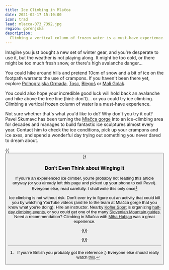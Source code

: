 ```yaml
---
title: Ice Climbing in Mlačca
date: 2021-02-17 15:10:00
icon: trad
lead: mlacca-073_7392.jpg
region: gorenjska
description:
  Climbing a vertical column of frozen water is a must-have experience. Not sure about that? Get an ice climbing instructor or a mountain guide, and try it out in Mlačca gorge.
---
```

Imagine you just bought a new set of winter gear, and you're desperate to use it, but the weather is not playing along. It might be too cold, or there might be too much fresh snow, or there's high avalanche danger...

You could hike around hills and pretend 10cm of snow and a bit of ice on the footpath warrants the use of crampons. If you haven't been there yet, explore [Polhograjska Grmada](../../hikes/polhograjskagrmada), [Tosc](../../hikes/tosc), [Blegoš](../../hikes/blegos) or [Mali Golak](../../hikes/maligolak).

You could also hope your incredible good luck will hold back an avalanche and hike above the tree line (hint: don't)... or you could try ice climbing. Climbing a vertical frozen column of water is a must-have experience.

Not sure whether that's what you'd like to do? Why don't you try it out? Pavel Skumavc has been turning the [Mlačca gorge](https://lednoplezanje.com/en/ice-climbing/) into an ice-climbing area for decades and manages to build fantastic ice sculptures almost every year. Contact him to check the ice conditions, pick up your crampons and ice axes, and spend a wonderful day trying out something you never dared to dream about.

{{<button href="https://lednoplezanje.com/en/ice-climbing/" text="Explore">}}

### Don't Even Think about Winging It

If you're an experienced ice climber, you're probably not reading this article anyway (or you already left this page and picked up your phone to call Pavel). Everyone else, read carefully. I shall write this only once[^2]

Ice climbing is not without risk. Don't ever try to figure out an activity that could kill you by watching YouTube videos (and lie to the team at Mlačca gorge that you know what you're doing). Hire an instructor. Nearby [Kofler Sport](http://www.kofler-sport.si/en/) is organizing [half-day climbing events](https://www.kofler-sport.si/gorsko-vodnistvo/ledno-plezanje/), or you could get one of the many [Slovenian Mountain guides](http://zgvs.si/en/mountain-guide/).  Need a recommendation? Climbing in Mlačca with [Miha Habjan](https://www.facebook.com/miha.habjan.3) was a great experience.

{{<youtube rNFoB02wktM>}}

{{<photo-gallery pattern="mlacca-*.jpg">}}

[^2]: If you're British you probably got the reference ;) Everyone else should really watch [this](http://www.bbc.co.uk/comedy/alloallo/).
